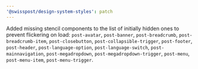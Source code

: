 ```yaml
---
'@swisspost/design-system-styles': patch
---
```


Added missing stencil components to the list of initially hidden ones to prevent flickering on load: `post-avatar`, `post-banner`, `post-breadcrumb`, `post-breadcrumb-item`, `post-closebutton`, `post-collapsible-trigger`, `post-footer`, `post-header`, `post-language-option`, `post-language-switch`, `post-mainnavigation`, `post-megadropdown`, `post-megadropdown-trigger`, `post-menu`, `post-menu-item`, `post-menu-trigger`.
